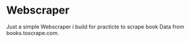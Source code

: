 # Webscraper

Just a simple Webscraper i build for practicte to scrape book Data from books.toscrape.com. 
